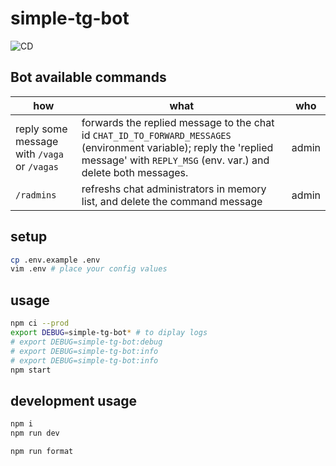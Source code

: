 # simple-tg-bot

![CD](https://github.com/sistematico/simple-tg-bot/workflows/Continuous%20delivery/badge.svg?event=push)

## Bot available commands

| how                                         | what                                                                                                                                                                                 | who   |
| ------------------------------------------- | ------------------------------------------------------------------------------------------------------------------------------------------------------------------------------------ | ----- |
| reply some message with `/vaga` or `/vagas` | forwards the replied message to the chat id `CHAT_ID_TO_FORWARD_MESSAGES` (environment variable); reply the 'replied message' with `REPLY_MSG` (env. var.) and delete both messages. | admin |
| `/radmins`                                  | refreshs chat administrators in memory list, and delete the command message                                                                                                          | admin |

## setup

```bash
cp .env.example .env
vim .env # place your config values
```

## usage

```bash
npm ci --prod
export DEBUG=simple-tg-bot* # to diplay logs
# export DEBUG=simple-tg-bot:debug
# export DEBUG=simple-tg-bot:info
# export DEBUG=simple-tg-bot:info
npm start
```

## development usage

```bash
npm i
npm run dev

npm run format
```
